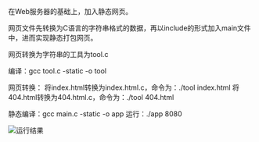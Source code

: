 在Web服务器的基础上，加入静态网页。

网页文件先转换为C语言的字符串格式的数据，再以include的形式加入main文件中，进而实现静态打包网页。

网页转换为字符串的工具为tool.c

编译：gcc tool.c -static -o tool

网页转换：
将index.html转换为index.html.c，命令为：./tool index.html
将404.html转换为404.html.c，命令为：./tool 404.html

静态编译：gcc main.c -static -o app
运行：./app 8080

![运行结果](https://github.com/ChenCoin/DarkHunter/blob/master/0.2/screenshot.png)
